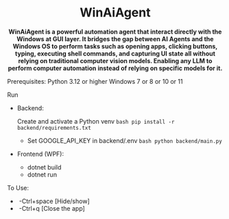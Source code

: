 <div align="center">
<h1>WinAiAgent</h1>

**WinAiAgent is a powerful automation agent that interact directly with the Windows at GUI layer. It bridges the gap between AI Agents and the Windows OS to perform tasks such as opening apps, clicking buttons, typing, executing shell commands, and capturing UI state all without relying on traditional computer vision models. Enabling any LLM to perform computer automation instead of relying on specific models for it.**
</div>
Prerequisites:
 Python 3.12 or higher
 Windows 7 or 8 or 10 or 11

Run

* Backend:

  Create and activate a Python venv 
  ```bash pip install -r backend/requirements.txt ```
  * Set GOOGLE\_API\_KEY in backend/.env 
  ```bash python backend/main.py ```

* Frontend (WPF):

  * dotnet build
  * dotnet run

To Use:

  * &nbsp;-Ctrl+space \[Hide/show]
  * &nbsp;-Ctrl+q     \[Close the app]



